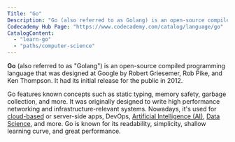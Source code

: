 ```yaml
---
Title: "Go"
Description: "Go (also referred to as Golang) is an open-source compiled programming language that was designed at Google and released to the public in 2012."
Codecademy Hub Page: "https://www.codecademy.com/catalog/language/go"
CatalogContent:
  - "learn-go"
  - "paths/computer-science"
---
```


**Go** (also referred to as "Golang") is an open-source compiled programming language that was designed at Google by Robert Griesemer, Rob Pike, and Ken Thompson. It had its initial release for the public in 2012.

Go features known concepts such as static typing, memory safety, garbage collection, and more. It was originally designed to write high performance networking and infrastructure-relevant systems. Nowadays, it's used for [cloud-based](https://www.codecademy.com/resources/docs/general/cloud-computing) or server-side apps, DevOps, [Artificial Intelligence (AI)](https://www.codecademy.com/resources/docs/general/artificial-intelligence), [Data Science](https://www.codecademy.com/resources/docs/general/data-science), and more. Go is known for its readability, simplicity, shallow learning curve, and great performance.
